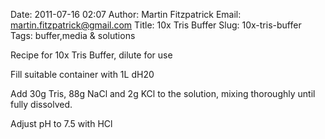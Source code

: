 Date: 2011-07-16 02:07
Author: Martin Fitzpatrick
Email: martin.fitzpatrick@gmail.com
Title: 10x Tris Buffer
Slug: 10x-tris-buffer
Tags: buffer,media &amp; solutions

Recipe for 10x Tris Buffer, dilute for use









Fill suitable container with 1L dH20



Add 30g Tris, 88g NaCl and 2g KCl to the solution, mixing thoroughly until fully dissolved.



Adjust pH to 7.5 with HCl







